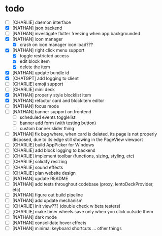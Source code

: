 # todo

- [ ] [CHARLIE] daemon interface
- [x] [NATHAN] json backend
- [ ] [NATHAN] investigate flutter freezing when app backgrounded
- [x] [NATHAN] icon manager
  - [x] crash on icon manager icon load???
- [x] [NATHAN] right click menu support
  - [x] toggle restricted access
  - [x] edit block item
  - [x] delete the item
- [x] [NATHAN] update bundle id
- [x] [CHATGPT] add logging to client
- [ ] [CHARLIE] emoji support
- [ ] [CHARLIE] mini deck
- [x] [NATHAN] properly style blocklist item
- [x] [NATHAN] refactor card and blockitem editor
- [ ] [NATHAN] focus mode
- [ ] [NATHAN] banner support on frontend
  - [ ] scheduled events togglelist
  - [ ] banner add form (with testing button)
  - [ ] custom banner slider thing
- [ ] [NATHAN] fix bug where, when card is deleted, its page is not properly disposed, due to its edge still showing in the PageView viewport
- [ ] [CHARLIE] build AppPicker for Windows
- [ ] [CHARLIE] add block logging to backend
- [ ] [CHARLIE] implement toolbar (functions, sizing, styling, etc)
- [ ] [CHARLIE] solidify resizing
- [ ] [CHARLIE] sound effects
- [ ] [CHARLIE] plan website design
- [ ] [NATHAN] update README
- [ ] [NATHAN] add tests throughout codebase (proxy, lentoDeckProvider, etc)
- [ ] [NATHAN] figure out build pipeline
- [ ] [NATHAN] add update mechanism
- [ ] [CHARLIE] init view??? (double check w beta testers)
- [ ] [CHARLIE] make timer wheels save only when you click outside them
- [ ] [NATHAN] dark mode
- [ ] [NATHAN] consolidate hover effects
- [ ] [NATHAN] minimal keyboard shortcuts
      ... other things
